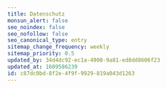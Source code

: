```yaml
---
title: Datenschutz
monsun_alert: false
seo_noindex: false
seo_nofollow: false
seo_canonical_type: entry
sitemap_change_frequency: weekly
sitemap_priority: 0.5
updated_by: 34d4dc92-ec1a-4900-9a81-ed8dd8606f23
updated_at: 1609586239
id: c87dc0bd-8f2e-4f9f-9929-819a043d1263
---
```

